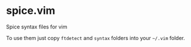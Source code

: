 # spice.vim
Spice syntax files for vim

To use them just copy `ftdetect` and `syntax` folders into your `~/.vim` folder.
